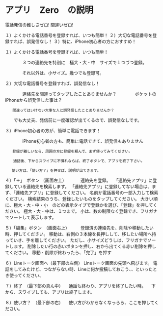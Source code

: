 # アプリ　Zero　の説明

電話発信の難しさゼロ! 間違いゼロ!

１）よくかける電話番号を登録すれば、いつも簡単！
２）大切な電話番号を登録すれば、誤発信なし！
３）特に、iPhone初心者の方におすすめ！


１）よくかける電話番号を登録すれば、いつも簡単！

　　　　３つの連絡先を特別に　極大・大・中　サイズで１つづつ登録。
     
　　　　それ以外は、小サイズ。幾つでも登録可。
    
２）大切な電話番号を登録すれば、誤発信なし！

　　　　連絡先を間違ってタップしたことありませんか？
　　　　ポケットのiPhoneから誤発信した事は？
    
    　　間違ってはいけない大事な人に誤発信したことありませんか？
   
   　　でも大丈夫、発信前に一度確認が出てくるので、誤発信なしです。
     
３）iPhone初心者の方が、簡単に電話できます！

　　　　iPhone初心者の方も、簡単に電話できて、誤発信もありません
    
    　　登録が難しいなら、周囲の方に登録を頼んで、まず使ってみてください。
      
      　通話後、下からスワイプに不慣れならば、終了ボタンで、アプリを終了下さい。
       
       使い方は、「使い方？」を押せば、説明が出てきます。
      
４）「＋」　ボタン （画面左上）
　　　連絡先を登録。
  　「連絡先アプリ」に登録している連絡先を検索します。
    「連絡先アプリ」に登録してない場合は、まず、「連絡先アプリ」に登録してください。
     名前か電話番号の一部入力して検索ください。
     検索結果のうち、登録したいものをタップしてください。
     大きい順に、極大・大・中・小　のどの表示タイプで登録かを選び、「登録」を押してください。
     極大・大・中は、１つまで。
     小は、数の制限なく登録でき、フリガナでソートして表示します。
   
   
５）「編集」ボタン　（画面右上）
　　 登録済の連絡先を、削除や移動したい時、押してください。
    移動は、右側の３本線を長押しして、移したい場所へ持っていき、手を離してください。
    ただし、小サイズどうしは、フリガナでソートします。
    削除したい行の赤いボタンを押し、右から出てくる赤い削除を押してください。
    移動・削除が終わったら、「完了」を押す
   
６）Lineトーク画面へ（最下部の左側）
   Lineトーク画面の先頭へ飛びます。
   電話をしてみたけど、つながらない時、Lineに何か投稿しておこう、、といったとき使ってください、
   
７）終了　（最下部の真ん中）
　通話も終わり、アプリを終了したい時。
　下から、スワイプしても、アプリは終了します。
 
８）使い方？　（最下部の右）
　使い方がわからなくなっらら、ここを押してください。
　 
　　
   
   
   

      　
      
    　
